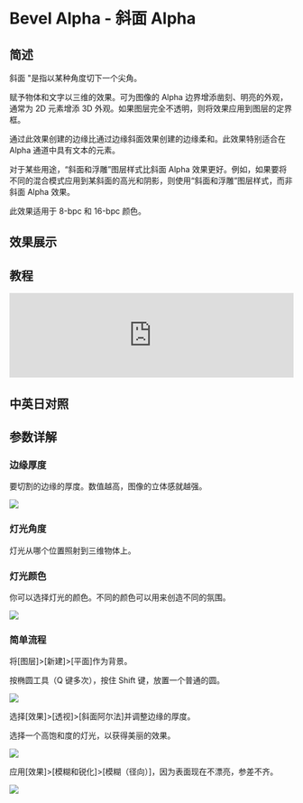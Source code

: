 # Bevel Alpha - 斜面 Alpha

## 简述

斜面 "是指以某种角度切下一个尖角。

赋予物体和文字以三维的效果。可为图像的 Alpha 边界增添凿刻、明亮的外观，通常为 2D 元素增添 3D
外观。如果图层完全不透明，则将效果应用到图层的定界框。

通过此效果创建的边缘比通过边缘斜面效果创建的边缘柔和。此效果特别适合在 Alpha 通道中具有文本的元素。

对于某些用途，“斜面和浮雕”图层样式比斜面 Alpha
效果更好。例如，如果要将不同的混合模式应用到某斜面的高光和阴影，则使用“斜面和浮雕”图层样式，而非斜面 Alpha 效果。

此效果适用于 8-bpc 和 16-bpc 颜色。

## 效果展示

## 教程

<iframe src="https://player.bilibili.com/player.html?bvid=BV1e34y1X7Vj&page=18&high_quality=1" width="100%" allowfullscreen="allowfullscreen" frameborder="0"></iframe>

## 中英日对照

## 参数详解

### 边缘厚度

要切割的边缘的厚度。数值越高，图像的立体感就越强。

![](https://cdn.yuelili.com/20211227123640.png)

### 灯光角度

灯光从哪个位置照射到三维物体上。

### 灯光颜色

你可以选择灯光的颜色。不同的颜色可以用来创造不同的氛围。

![](https://cdn.yuelili.com/20211227123752.png)

### 简单流程

将[图层]>[新建]>[平面]作为背景。

按椭圆工具（Q 键多次），按住 Shift 键，放置一个普通的圆。

![](https://cdn.yuelili.com/20211227123930.png)

选择[效果]>[透视]>[斜面阿尔法]并调整边缘的厚度。

选择一个高饱和度的灯光，以获得美丽的效果。

![](https://cdn.yuelili.com/20211227124003.png)

应用[效果]>[模糊和锐化]>[模糊（径向）]，因为表面现在不漂亮，参差不齐。

![](https://cdn.yuelili.com/20211227124037.png)
